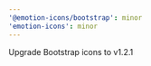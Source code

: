 ```yaml
---
'@emotion-icons/bootstrap': minor
'emotion-icons': minor
---
```


Upgrade Bootstrap icons to v1.2.1
